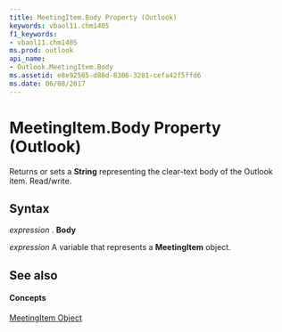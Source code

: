 ```yaml
---
title: MeetingItem.Body Property (Outlook)
keywords: vbaol11.chm1405
f1_keywords:
- vbaol11.chm1405
ms.prod: outlook
api_name:
- Outlook.MeetingItem.Body
ms.assetid: e8e92565-d86d-8306-3281-cefa42f5ffd6
ms.date: 06/08/2017
---
```



# MeetingItem.Body Property (Outlook)

Returns or sets a **String** representing the clear-text body of the Outlook item. Read/write.


## Syntax

 _expression_ . **Body**

 _expression_ A variable that represents a **MeetingItem** object.


## See also


#### Concepts


[MeetingItem Object](meetingitem-object-outlook.md)

